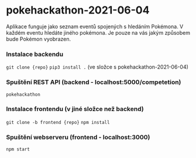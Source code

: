 # pokehackathon-2021-06-04


Aplikace funguje jako seznam eventů spojených s hledáním Pokémona. V každém eventu hledáte 
jiného pokémona. Je pouze na vás jakým způsobem bude Pokémon vyobrazen. 

### Instalace backendu
`git clone {repo}`
`pip3 install .` (ve složce s pokehackathon-2021-06-04)

### Spuštění REST API (backend - localhost:5000/competetion) 
`pokehackathon`


### Instalace frontendu (v jiné složce než backend)
`git clone -b frontend {repo}`
`npm install`

### Spuštění webserveru (frontend - localhost:3000)
`npm start`